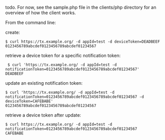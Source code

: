 todo. For now, see the sample.php file in the clients/php directory for an overview of how the client works.

From the command line:

create:

    $ curl https://tx.example.org/ -d appId=test -d deviceToken=DEADBEEF
    0123456789abcdef0123456789abcdef01234567

retrieve a device token for a specific notification token:

     $ curl 'https://tx.example.org/ -d appId=test -d notificationToken=0123456789abcdef0123456789abcdef01234567'
    DEADBEEF

update an existing notification token:

    $ curl 'https://tx.example.org/ -d appId=test -d notificationToken=0123456789abcdef0123456789abcdef01234567 -d deviceToken=CAFEBABE'
    0123456789abcdef0123456789abcdef01234567

retrieve a device token after update:

    $ curl https://tx.example.org/ -d appId=test -d notificationToken=0123456789abcdef0123456789abcdef01234567
    CAFEBABE

